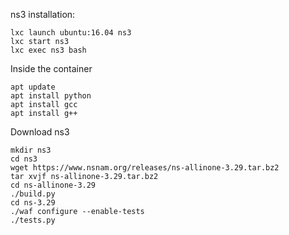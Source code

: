 ns3 installation:
```shell
lxc launch ubuntu:16.04 ns3
lxc start ns3 
lxc exec ns3 bash
```
Inside the container
```shell
apt update
apt install python
apt install gcc 
apt install g++
```

Download ns3
```shell
mkdir ns3
cd ns3
wget https://www.nsnam.org/releases/ns-allinone-3.29.tar.bz2
tar xvjf ns-allinone-3.29.tar.bz2
cd ns-allinone-3.29
./build.py
cd ns-3.29
./waf configure --enable-tests
./tests.py
```
